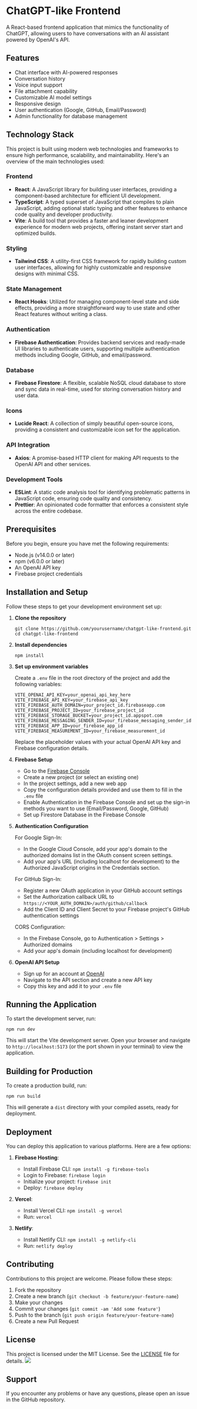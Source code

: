 # ChatGPT-like Frontend

A React-based frontend application that mimics the functionality of ChatGPT, allowing users to have conversations with an AI assistant powered by OpenAI's API.

## Features

- Chat interface with AI-powered responses
- Conversation history
- Voice input support
- File attachment capability
- Customizable AI model settings
- Responsive design
- User authentication (Google, GitHub, Email/Password)
- Admin functionality for database management

## Technology Stack

This project is built using modern web technologies and frameworks to ensure high performance, scalability, and maintainability. Here's an overview of the main technologies used:

### Frontend
- **React**: A JavaScript library for building user interfaces, providing a component-based architecture for efficient UI development.
- **TypeScript**: A typed superset of JavaScript that compiles to plain JavaScript, adding optional static typing and other features to enhance code quality and developer productivity.
- **Vite**: A build tool that provides a faster and leaner development experience for modern web projects, offering instant server start and optimized builds.

### Styling
- **Tailwind CSS**: A utility-first CSS framework for rapidly building custom user interfaces, allowing for highly customizable and responsive designs with minimal CSS.

### State Management
- **React Hooks**: Utilized for managing component-level state and side effects, providing a more straightforward way to use state and other React features without writing a class.

### Authentication
- **Firebase Authentication**: Provides backend services and ready-made UI libraries to authenticate users, supporting multiple authentication methods including Google, GitHub, and email/password.

### Database
- **Firebase Firestore**: A flexible, scalable NoSQL cloud database to store and sync data in real-time, used for storing conversation history and user data.

### Icons
- **Lucide React**: A collection of simply beautiful open-source icons, providing a consistent and customizable icon set for the application.

### API Integration
- **Axios**: A promise-based HTTP client for making API requests to the OpenAI API and other services.

### Development Tools
- **ESLint**: A static code analysis tool for identifying problematic patterns in JavaScript code, ensuring code quality and consistency.
- **Prettier**: An opinionated code formatter that enforces a consistent style across the entire codebase.

## Prerequisites

Before you begin, ensure you have met the following requirements:

- Node.js (v14.0.0 or later)
- npm (v6.0.0 or later)
- An OpenAI API key
- Firebase project credentials

## Installation and Setup

Follow these steps to get your development environment set up:

1. **Clone the repository**

   ```
   git clone https://github.com/yourusername/chatgpt-like-frontend.git
   cd chatgpt-like-frontend
   ```

2. **Install dependencies**

   ```
   npm install
   ```

3. **Set up environment variables**

   Create a `.env` file in the root directory of the project and add the following variables:

   ```
   VITE_OPENAI_API_KEY=your_openai_api_key_here
   VITE_FIREBASE_API_KEY=your_firebase_api_key
   VITE_FIREBASE_AUTH_DOMAIN=your_project_id.firebaseapp.com
   VITE_FIREBASE_PROJECT_ID=your_firebase_project_id
   VITE_FIREBASE_STORAGE_BUCKET=your_project_id.appspot.com
   VITE_FIREBASE_MESSAGING_SENDER_ID=your_firebase_messaging_sender_id
   VITE_FIREBASE_APP_ID=your_firebase_app_id
   VITE_FIREBASE_MEASUREMENT_ID=your_firebase_measurement_id
   ```

   Replace the placeholder values with your actual OpenAI API key and Firebase configuration details.

4. **Firebase Setup**

   - Go to the [Firebase Console](https://console.firebase.google.com/)
   - Create a new project (or select an existing one)
   - In the project settings, add a new web app
   - Copy the configuration details provided and use them to fill in the `.env` file
   - Enable Authentication in the Firebase Console and set up the sign-in methods you want to use (Email/Password, Google, GitHub)
   - Set up Firestore Database in the Firebase Console

5. **Authentication Configuration**

   For Google Sign-In:
   - In the Google Cloud Console, add your app's domain to the authorized domains list in the OAuth consent screen settings.
   - Add your app's URL (including localhost for development) to the Authorized JavaScript origins in the Credentials section.

   For GitHub Sign-In:
   - Register a new OAuth application in your GitHub account settings
   - Set the Authorization callback URL to `https://<YOUR_AUTH_DOMAIN>/auth/github/callback`
   - Add the Client ID and Client Secret to your Firebase project's GitHub authentication settings

   CORS Configuration:
   - In the Firebase Console, go to Authentication > Settings > Authorized domains
   - Add your app's domain (including localhost for development)

6. **OpenAI API Setup**

   - Sign up for an account at [OpenAI](https://openai.com/)
   - Navigate to the API section and create a new API key
   - Copy this key and add it to your `.env` file

## Running the Application

To start the development server, run:

```
npm run dev
```

This will start the Vite development server. Open your browser and navigate to `http://localhost:5173` (or the port shown in your terminal) to view the application.

## Building for Production

To create a production build, run:

```
npm run build
```

This will generate a `dist` directory with your compiled assets, ready for deployment.

## Deployment

You can deploy this application to various platforms. Here are a few options:

1. **Firebase Hosting**:
   - Install Firebase CLI: `npm install -g firebase-tools`
   - Login to Firebase: `firebase login`
   - Initialize your project: `firebase init`
   - Deploy: `firebase deploy`

2. **Vercel**:
   - Install Vercel CLI: `npm install -g vercel`
   - Run: `vercel`

3. **Netlify**:
   - Install Netlify CLI: `npm install -g netlify-cli`
   - Run: `netlify deploy`

## Contributing

Contributions to this project are welcome. Please follow these steps:

1. Fork the repository
2. Create a new branch (`git checkout -b feature/your-feature-name`)
3. Make your changes
4. Commit your changes (`git commit -am 'Add some feature'`)
5. Push to the branch (`git push origin feature/your-feature-name`)
6. Create a new Pull Request

## License

This project is licensed under the MIT License. See the [LICENSE](LICENSE) file for details.
<a href="https://app.commanddash.io/agent/github_kobishaha_openai-client"><img src="https://img.shields.io/badge/AI-Code%20Agent-EB9FDA"></a>
## Support

If you encounter any problems or have any questions, please open an issue in the GitHub repository.
